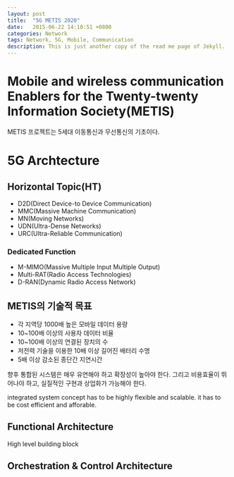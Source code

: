 ```yaml
---
layout: post
title:  "5G METIS 2020"
date:   2015-06-22 14:10:51 +0800
categories: Network
tags: Network, 5G, Mobile, Communication
description: This is just another copy of the read me page of Jekyll.
---
```


# Mobile and wireless communication Enablers for the Twenty-twenty Information Society(METIS)

METIS 프로젝트는 5세대 이동통신과 무선통신의 기초이다.

# 5G Archtecture

## Horizontal Topic(HT)
- D2D(Direct Device-to Device Communication)
- MMC(Massive Machine Communication)
- MN(Moving Networks)
- UDN(Ultra-Dense Networks)
- URC(Ultra-Reliable Communication)

### Dedicated Function
- M-MIMO(Massive Multiple Input Multiple Output)
- Multi-RAT(Radio Access Technologies)
- D-RAN(Dynamic Radio Access Network)


## METIS의 기술적 목표
- 각 지역당 1000배 높은 모바일 데이터 용량
- 10~100배 이상의 사용자 데이터 비율
- 10~100배 이상의 연결된 장치의 수
- 저전력 기술을 이용한 10배 이상 길어진 배터리 수명
- 5배 이상 감소된 종단간 지연시간

향후 통합된 시스템은 매우 유연해야 하고 확장성이 높아야 한다. 그리고 비용효율이 뛰어나야 하고, 실질적인 구현과 상업화가 가능해야 한다.

integrated system concept has to be highly flexible and scalable.
it has to be cost efficient and afforable.

## Functional Architecture
High level building block


## Orchestration & Control Architecture
